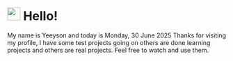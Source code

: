  <h1>
    <img src="https://emojis.slackmojis.com/emojis/images/1643510097/45343/hi.gif?1643510097" width="30"/> 
    Hello!
 </h1>
 <p>
    My name is Yeeyson and today is Monday, 30 June 2025
    Thanks for visiting my profile, I have some test projects going on others are done learning projects and others are real projects.
    Feel free to watch and use them.
 </p>